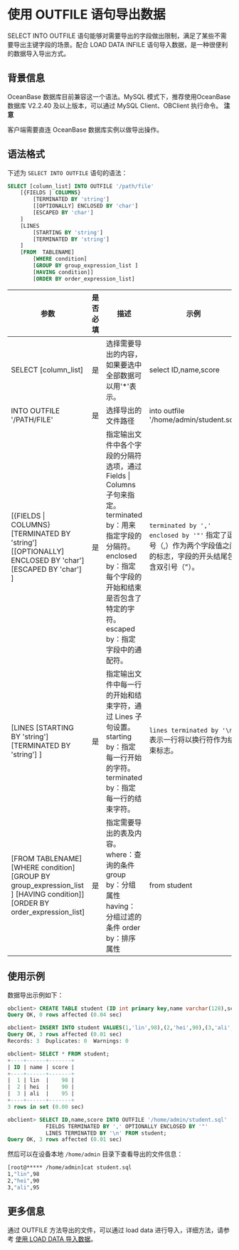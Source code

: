 使用 OUTFILE 语句导出数据 
======================================

SELECT INTO OUTFILE 语句能够对需要导出的字段做出限制，满足了某些不需要导出主键字段的场景。配合 LOAD DATA INFILE 语句导入数据，是一种很便利的数据导入导出方式。

背景信息 
-------------------------

OceanBase 数据库目前兼容这一个语法。MySQL 模式下，推荐使用OceanBase 数据库 V2.2.40 及以上版本，可以通过 MySQL Client、OBClient 执行命令。
**注意**



客户端需要直连 OceanBase 数据库实例以做导出操作。

语法格式 
-------------------------

下述为 `SELECT INTO OUTFILE` 语句的语法：

```sql
SELECT [column_list] INTO OUTFILE '/path/file' 
    [{FIELDS | COLUMNS}
        [TERMINATED BY 'string']
        [[OPTIONALLY] ENCLOSED BY 'char']
        [ESCAPED BY 'char']
    ]
    [LINES
        [STARTING BY 'string']
        [TERMINATED BY 'string']
    ]
    [FROM  TABLENAME]
        [WHERE condition]
        [GROUP BY group_expression_list ]
        [HAVING condition]]
        [ORDER BY order_expression_list] 
```



|                                                                  参数                                                                   | 是否必填 |                                                                                        描述                                                                                         |                                             示例                                             |
|---------------------------------------------------------------------------------------------------------------------------------------|------|-----------------------------------------------------------------------------------------------------------------------------------------------------------------------------------|--------------------------------------------------------------------------------------------|
| SELECT \[column_list\]                                                                                                                | 是    | 选择需要导出的内容，如果要选中全部数据可以用'\*'表示。                                                                                                                                                     | select ID,name,score                                                                       |
| INTO OUTFILE '/PATH/FILE'                                                                                                             | 是    | 选择导出的文件路径                                                                                                                                                                         | into outfile '/home/admin/student.sql'                                                     |
| \[{FIELDS \| COLUMNS} \[TERMINATED BY 'string'\] \[\[OPTIONALLY\] ENCLOSED BY 'char'\] \[ESCAPED BY 'char'\] \]                       | 是    | 指定输出文件中各个字段的分隔符选项，通过 Fields \| Columns 子句来指定。 terminated by：用来指定字段的分隔符。 enclosed by：指定每个字段的开始和结束是否包含了特定的字符。 escaped by：指定字段中的通配符。 | `terminated by ',' enclosed by '"'`  指定了逗号（,）作为两个字段值之间的标志，字段的开头结尾包含双引号（"）。 |
| \[LINES \[STARTING BY 'string'\] \[TERMINATED BY 'string'\] \]                                                                        | 是    | 指定输出文件中每一行的开始和结束字符，通过 Lines 子句设置。 starting by：指定每一行开始的字符。 terminated by：指定每一行的结束字符。                                                               | `lines terminated by '\n'` 表示一行将以换行符作为结束标志。                                |
| \[FROM  TABLENAME\] \[WHERE condition\] \[GROUP BY group_expression_list \] \[HAVING condition\]\] \[ORDER BY order_expression_list\] | 是    | 指定需要导出的表及内容。 where：查询的条件 group by：分组属性 having：分组过滤的条件 order by：排序属性                                               | from student                                                                               |



使用示例 
-------------------------

数据导出示例如下：

```sql
obclient> CREATE TABLE student (ID int primary key,name varchar(128),score int);
Query OK, 0 rows affected (0.04 sec)

obclient> INSERT INTO student VALUES(1,'lin',98),(2,'hei',90),(3,'ali',95);
Query OK, 3 rows affected (0.01 sec)
Records: 3  Duplicates: 0  Warnings: 0

obclient> SELECT * FROM student;
+----+------+-------+
| ID | name | score |
+----+------+-------+
|  1 | lin  |    98 |
|  2 | hei  |    90 |
|  3 | ali  |    95 |
+----+------+-------+
3 rows in set (0.00 sec)

obclient> SELECT ID,name,score INTO OUTFILE '/home/admin/student.sql' 
            FIELDS TERMINATED BY ',' OPTIONALLY ENCLOSED BY '"' 
            LINES TERMINATED BY '\n' FROM student;
Query OK, 3 rows affected (0.01 sec)
```



然后可以在设备本地 `/home/admin` 目录下查看导出的文件信息：

```bash
[root@***** /home/admin]cat student.sql
1,"lin",98
2,"hei",90
3,"ali",95
```



更多信息 
-------------------------

通过 OUTFILE 方法导出的文件，可以通过 load data 进行导入，详细方法，请参考 [使用 LOAD DATA 导入数据](/zh-CN/7.development-guide-refactoring-1/2.development-guide/4.migrate-data/4.migrate-data-by-using-sql-scripts/3.use-the-load-data-statement-to-import-data.md)。
